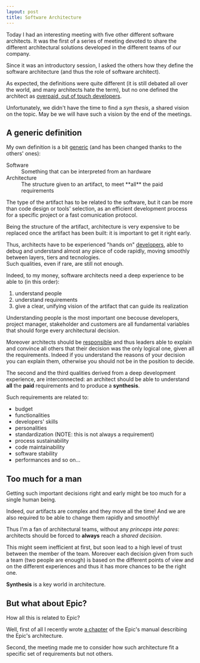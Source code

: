 ```yaml
---
layout: post
title: Software Architecture
---
```

Today I had an interesting meeting with five other different software 
architects. It was the first of a series of meeting devoted to share the 
different architectural solutions developed in the different teams of our 
company.

Since it was an introductory session, I asked the others how they define the
software architecture (and thus the role of software architect).

As expected, the definitions were quite different (it is still debated all over
the world, and many architects hate the term), but no one defined the architect
as [overpaid, out of touch developers][1].

Unfortunately, we didn't have the time to find a _syn thesis_, a shared vision
on the topic. May be we will have such a vision by the end of the meetings.

A generic definition
--------------------
My own definition is a bit [generic][2] (and has been changed thanks to the 
others' ones):

<dl>
    <dt>Software</dt>
    <dd>Something that can be interpreted from an hardware</dd>
    <dt>Architecture</dt>
    <dd>The structure given to an artifact, to meet **all** the paid
        requirements</dd>
<dl>

The type of the artifact has to be related to the software, but it can be more 
than code design or tools' selection, as an efficient development process for 
a specific project or a fast comunication protocol.

Being the structure of the artifact, architecture is very expensive to be
replaced once the artifact has been built: it is important to get it right early.

Thus, architects have to be experienced "hands on" [developers][3], able to 
debug and understand almost any piece of code rapidly, moving smoothly between 
layers, tiers and tecnologies.  
Such qualities, even if rare, are still not enough.

Indeed, to my money, software architects need a deep experience to be able to 
(in this order):

1. understand people
2. understand requirements
3. give a clear, unifying vision of the artifact that can guide its realization

Understanding people is the most important one becouse developers, project 
manager, stakeholder and customers are all fundamental variables that should 
forge every architectural decision.

Moreover architects should be [responsible][4] and thus leaders able to
explain and convince all others that their decision was the only logical one,
given all the requirements. Indeed if you understand the reasons of your 
decision you can explain them, otherwise you should not be in the position to 
decide.

The second and the third qualities derived from a deep development experience,
are interconnected: an architect should be able to understand **all** the 
**paid** requirements and to produce a **synthesis**.

Such requirements are related to:

* budget
* functionalities
* developers' skills
* personalities
* standardization (NOTE: this is not always a requirement)
* process sustainability
* code maintainability
* software stability
* performances and so on...

Too much for a man
------------------
Getting such important decisions right and early might be too much for a single 
human being.

Indeed, our artifacts are complex and they move all the time! And we are also 
required to be able to change them rapidly and smoothly!

Thus I'm a fan of architectural teams, without any _princeps inte pares_: 
architects should be forced to **always** reach a *shared decision*.

This might seem inefficient at first, but soon lead to a high level of trust
between the member of the team. Moreover each decision given from such a team
(two people are enough) is based on the different points of view and on the 
different experiences and thus it has more chances to be the right one.

**Synthesis** is a key world in architecture.

But what about Epic?
--------------------
How all this is related to Epic?

Well, first of all I recently wrote [a chapter][5] of the Epic's manual 
describing the Epic's architecture.

Second, the meeting made me to consider how such architecture fit a specific
set of requirements but not others.


[1]: http://blogs.tedneward.com/2007/09/20/Hard+Questions+About+Architects.aspx "Hard Questions About Architects"
[2]: http://en.wikipedia.org/wiki/Generic_programming "Generic programming"
[3]: http://reprog.wordpress.com/2010/03/21/the-hacker-the-architect-and-the-superhero-three-completely-different-ways-to-be-an-excellent-programmer/ "The hacker, the architect and the superhero: three completely different ways to be an excellent programmer"
[4]: http://www.tesio.it/2010/09/leadership-and-responsibility.html "Leadership and Responsibility"
[5]: http://epic.tesio.it/doc/the_bellis_perennis.html "The bellis perennis"
